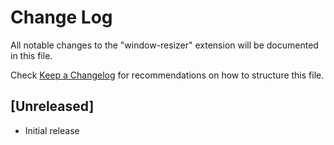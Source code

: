 # Change Log

All notable changes to the "window-resizer" extension will be documented in this file.

Check [Keep a Changelog](http://keepachangelog.com/) for recommendations on how to structure this file.

## [Unreleased]

- Initial release
